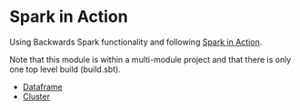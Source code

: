 # Spark in Action

Using Backwards Spark functionality and following [Spark in Action](https://www.manning.com/books/spark-in-action-second-edition).

Note that this module is within a multi-module project and that there is only one top level build (build.sbt).

- [Dataframe](docs/dataframe.md)
- [Cluster](docs/cluster.md)